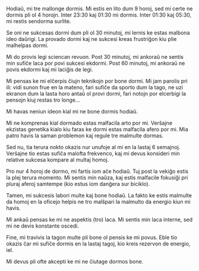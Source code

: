 Hodiaŭ, mi tre mallonge dormis. Mi estis en lito dum 9 horoj, sed mi certe ne dormis pli ol 4 horojn. Inter 23:30 kaj 01:30 mi dormis. Inter 01:30 kaj 05:30, mi restis sendorma surlite.

Se oni ne sukcesas dormi dum pli ol 30 minutoj, mi lernis ke estas malbona ideo daŭrigi. La provado dormi kaj ne sukcesi kreas frustriĝon kiu plie malhelpas dormi.

Mi do provis legi sciencan revuon. Post 30 minutoj, mi ankoraŭ ne sentis min sufiĉe laca por povi sukcesi ekdormi. Post 60 minutoj, mi ankoraŭ ne povis ekdormi kaj mi laciĝis de legi.

Mi pensas ke mi elĉerpis ĉiujn teknikojn por bone dormi. Mi jam parolis pri ili: vidi sunon frue en la mateno, fari sufiĉe da sporto dum la tago, ne uzi ekranon dum la lasta horo antaŭ ol provi dormi, fari notojn por elcerbigi la pensojn kiuj restas tro longe...

Mi havas neniun ideon kial mi ne bone dormis hodiaŭ.

Mi ne komprenas kial dormado estas malfacila arto por mi. Verŝajne ekzistas genetika kialo kiu faras ke dormi estas malfacila afero por mi. Mia patro havis la saman problemon kaj regule tre malmulte dormas.

Sed nu, tia terura nokto okazis nur unufoje al mi en la lastaj 6 semajnoj. Verŝajne tio estas sufiĉa malofta frekvenco, kaj mi devus konsideri min relative sukcesa kompare al multaj homoj.

Pro nur 4 horoj de dormo, mi fartis iom aĉe hodiaŭ. Tuj post la vekiĝo estis la plej terura momento. Mi sentis min naŭza, kaj estis malfacile fokusiĝi pri pluraj aferoj samtempe (kio estus iom danĝera sur biciklo).

Tamen, mi sukcesis labori multe kaj bone hodiaŭ. La fakto ke estis malmulte da homoj en la oficejo helpis ne tro malŝpari la malmulto da energio kiun mi havis.

Mi ankaŭ pensas ke mi ne aspektis (tro) laca. Mi sentis min laca interne, sed mi ne devis konstante oscedi.

Fine, mi travivis la tagon multe pli bone ol pensis ke mi povus. Eble tio okazis ĉar mi sufiĉe dormis en la lastaj tagoj, kio kreis rezervon de energio, iel.

Mi devus pli ofte akcepti ke mi ne ĉiutage dormos bone.